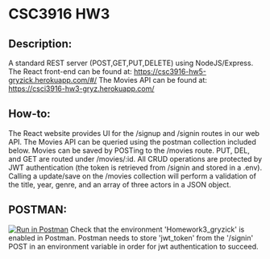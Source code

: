 # CSC3916 HW3

## Description:
A standard REST server (POST,GET,PUT,DELETE) using NodeJS/Express.
The React front-end can be found at: https://csc3916-hw5-gryzick.herokuapp.com/#/
The Movies API can be found at: https://csci3916-hw3-gryz.herokuapp.com/

## How-to:
The React website provides UI for the /signup and /signin routes in our web API. The Movies API can be queried using the postman collection included below. Movies can be saved by POSTing to the /movies route. PUT, DEL, and GET are routed under /movies/:id. All CRUD operations are protected by JWT authentication (the token is retrieved from /signin and stored in a .env). Calling a update/save on the /movies collection will perform a validation of the title, year, genre, and an array of three actors in a JSON object.

## POSTMAN:
[![Run in Postman](https://run.pstmn.io/button.svg)](https://app.getpostman.com/run-collection/5a945e7031483cf1675c?action=collection%2Fimport#?env%5BHomework3_gryzick%5D=W3sia2V5Ijoiand0X3Rva2VuIiwidmFsdWUiOiJ0b2tlbiBoZXJlIiwiZW5hYmxlZCI6dHJ1ZSwidHlwZSI6InRleHQiLCJzZXNzaW9uVmFsdWUiOiJKV1QuLi4iLCJzZXNzaW9uSW5kZXgiOjB9XQ==)
Check that the environment 'Homework3_gryzick' is enabled in Postman. Postman needs to store 'jwt_token' from the '/signin' POST in an environment variable in order for jwt authentication to succeed.
